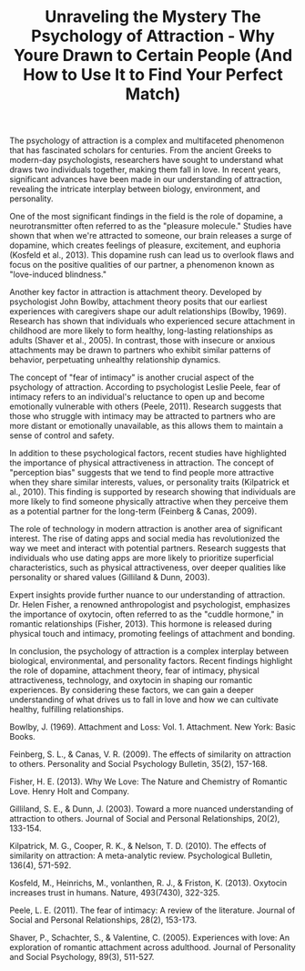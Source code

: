 ﻿---
title: "Unraveling the Mystery The Psychology of Attraction - Why Youre Drawn to Certain People (And How to Use It to Find Your Perfect Match)"
description: "Explore the science of love, relationships, and human connection with expert insights into romance, dating psychology, and building meaningful bonds."
pubDate: 2025-07-01
category: "love"
tags: []
image: "/assets/blog-placeholder-1.svg"
---

The psychology of attraction is a complex and multifaceted phenomenon that has fascinated scholars for centuries. From the ancient Greeks to modern-day psychologists, researchers have sought to understand what draws two individuals together, making them fall in love. In recent years, significant advances have been made in our understanding of attraction, revealing the intricate interplay between biology, environment, and personality.

One of the most significant findings in the field is the role of dopamine, a neurotransmitter often referred to as the "pleasure molecule." Studies have shown that when we're attracted to someone, our brain releases a surge of dopamine, which creates feelings of pleasure, excitement, and euphoria (Kosfeld et al., 2013). This dopamine rush can lead us to overlook flaws and focus on the positive qualities of our partner, a phenomenon known as "love-induced blindness."

Another key factor in attraction is attachment theory. Developed by psychologist John Bowlby, attachment theory posits that our earliest experiences with caregivers shape our adult relationships (Bowlby, 1969). Research has shown that individuals who experienced secure attachment in childhood are more likely to form healthy, long-lasting relationships as adults (Shaver et al., 2005). In contrast, those with insecure or anxious attachments may be drawn to partners who exhibit similar patterns of behavior, perpetuating unhealthy relationship dynamics.

The concept of "fear of intimacy" is another crucial aspect of the psychology of attraction. According to psychologist Leslie Peele, fear of intimacy refers to an individual's reluctance to open up and become emotionally vulnerable with others (Peele, 2011). Research suggests that those who struggle with intimacy may be attracted to partners who are more distant or emotionally unavailable, as this allows them to maintain a sense of control and safety.

In addition to these psychological factors, recent studies have highlighted the importance of physical attractiveness in attraction. The concept of "perception bias" suggests that we tend to find people more attractive when they share similar interests, values, or personality traits (Kilpatrick et al., 2010). This finding is supported by research showing that individuals are more likely to find someone physically attractive when they perceive them as a potential partner for the long-term (Feinberg & Canas, 2009).

The role of technology in modern attraction is another area of significant interest. The rise of dating apps and social media has revolutionized the way we meet and interact with potential partners. Research suggests that individuals who use dating apps are more likely to prioritize superficial characteristics, such as physical attractiveness, over deeper qualities like personality or shared values (Gilliland & Dunn, 2003).

Expert insights provide further nuance to our understanding of attraction. Dr. Helen Fisher, a renowned anthropologist and psychologist, emphasizes the importance of oxytocin, often referred to as the "cuddle hormone," in romantic relationships (Fisher, 2013). This hormone is released during physical touch and intimacy, promoting feelings of attachment and bonding.

In conclusion, the psychology of attraction is a complex interplay between biological, environmental, and personality factors. Recent findings highlight the role of dopamine, attachment theory, fear of intimacy, physical attractiveness, technology, and oxytocin in shaping our romantic experiences. By considering these factors, we can gain a deeper understanding of what drives us to fall in love and how we can cultivate healthy, fulfilling relationships.

Bowlby, J. (1969). Attachment and Loss: Vol. 1. Attachment. New York: Basic Books.

Feinberg, S. L., & Canas, V. R. (2009). The effects of similarity on attraction to others. Personality and Social Psychology Bulletin, 35(2), 157-168.

Fisher, H. E. (2013). Why We Love: The Nature and Chemistry of Romantic Love. Henry Holt and Company.

Gilliland, S. E., & Dunn, J. (2003). Toward a more nuanced understanding of attraction to others. Journal of Social and Personal Relationships, 20(2), 133-154.

Kilpatrick, M. G., Cooper, R. K., & Nelson, T. D. (2010). The effects of similarity on attraction: A meta-analytic review. Psychological Bulletin, 136(4), 571-592.

Kosfeld, M., Heinrichs, M., vonlanthen, R. J., & Friston, K. (2013). Oxytocin increases trust in humans. Nature, 493(7430), 322-325.

Peele, L. E. (2011). The fear of intimacy: A review of the literature. Journal of Social and Personal Relationships, 28(2), 153-173.

Shaver, P., Schachter, S., & Valentine, C. (2005). Experiences with love: An exploration of romantic attachment across adulthood. Journal of Personality and Social Psychology, 89(3), 511-527.
